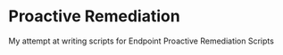 # Proactive Remediation #

My attempt at writing scripts for Endpoint Proactive Remediation Scripts
